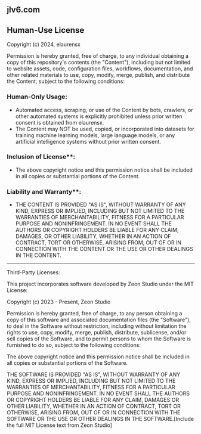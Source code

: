 ## jlv6.com
## Human-Use License
Copyright (c) 2024, elaurensx

Permission is hereby granted, free of charge, to any individual obtaining a copy
of this repository's contents (the "Content"), including but not limited to website
assets, code, configuration files, workflows, documentation, and other related materials to use, copy, modify, merge, publish, and distribute the Content, subject to the following conditions:

### Human-Only Usage:
- Automated access, scraping, or use of the Content by bots, crawlers, or other
  automated systems is explicitly prohibited unless prior written consent is
  obtained from elaurensx.
- The Content may NOT be used, copied, or incorporated into datasets for training
  machine learning models, large language models, or any artificial intelligence
  systems without prior written consent.

### Inclusion of License**:
- The above copyright notice and this permission notice shall be included in all
  copies or substantial portions of the Content.

### Liability and Warranty**:
- THE CONTENT IS PROVIDED "AS IS", WITHOUT WARRANTY OF ANY KIND, EXPRESS OR IMPLIED,
  INCLUDING BUT NOT LIMITED TO THE WARRANTIES OF MERCHANTABILITY, FITNESS FOR A
  PARTICULAR PURPOSE AND NONINFRINGEMENT. IN NO EVENT SHALL THE AUTHORS OR COPYRIGHT
  HOLDERS BE LIABLE FOR ANY CLAIM, DAMAGES, OR OTHER LIABILITY, WHETHER IN AN ACTION OF
  CONTRACT, TORT OR OTHERWISE, ARISING FROM, OUT OF OR IN CONNECTION WITH THE CONTENT
  OR THE USE OR OTHER DEALINGS IN THE CONTENT.

---

Third-Party Licenses:

This project incorporates software developed by Zeon Studio under the MIT License:

Copyright (c) 2023 - Present, Zeon Studio

Permission is hereby granted, free of charge, to any person obtaining a copy
of this software and associated documentation files (the "Software"), to deal
in the Software without restriction, including without limitation the rights
to use, copy, modify, merge, publish, distribute, sublicense, and/or sell
copies of the Software, and to permit persons to whom the Software is
furnished to do so, subject to the following conditions:

The above copyright notice and this permission notice shall be included in all
copies or substantial portions of the Software.

THE SOFTWARE IS PROVIDED "AS IS", WITHOUT WARRANTY OF ANY KIND, EXPRESS OR
IMPLIED, INCLUDING BUT NOT LIMITED TO THE WARRANTIES OF MERCHANTABILITY,
FITNESS FOR A PARTICULAR PURPOSE AND NONINFRINGEMENT. IN NO EVENT SHALL THE
AUTHORS OR COPYRIGHT HOLDERS BE LIABLE FOR ANY CLAIM, DAMAGES OR OTHER
LIABILITY, WHETHER IN AN ACTION OF CONTRACT, TORT OR OTHERWISE, ARISING FROM,
OUT OF OR IN CONNECTION WITH THE SOFTWARE OR THE USE OR OTHER DEALINGS IN THE
SOFTWARE.[Include the full MIT License text from Zeon Studio]